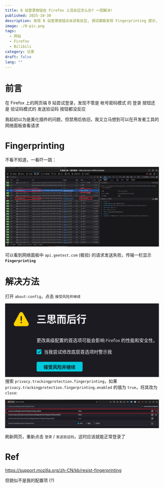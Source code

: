 ```yaml
---
title: B 站登录按钮在 Firefox 上没反应怎么办? 一招解决!
published: 2025-10-30
description: 发现 B 站登录按钮点击没有反应, 调试面板发现 Fingerprinting 提示, 通过禁用配置轻松解决
image: ./0-pic.png
tags:
  - 网站
  - Firefox
  - Bilibili
category: 记录
draft: false
lang: ""
---
```

# 前言

在 Firefox 上的网页端 B 站尝试登录，发现不管是 帐号密码模式 的 登录 按钮还是 验证码模式的 发送验证码 按钮都没反应

我起初以为是美化插件的问题，但禁用后依旧，我又立马想到可以在开发者工具的网络面板查看请求

# Fingerprinting

不看不知道，一看吓一跳：

![](1-geetest-failed.png)

可以看到网络面板中 `api.geetest.com` (极验) 的请求发送失败，传输一栏显示 **`Fingerprinting`**

# 解决方法

打开 `about:config`，点击 `接受风险并继续`

![](2-think-twice.png)
搜索 `privacy.trackingprotection.fingerprinting`，如果 `privacy.trackingprotection.fingerprinting.enabled` 的值为 `true`，将其改为 `close`:

![](3-disable.png)

刷新网页，重新点击 `登录` / `发送验证码`，这时应该就能正常登录了

# Ref

https://support.mozilla.org/zh-CN/kb/resist-fingerprinting

但貌似不是我的配置项 (?)